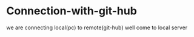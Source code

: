 # Connection-with-git-hub
we are connecting local(pc) to remote(git-hub)
well come to local server

